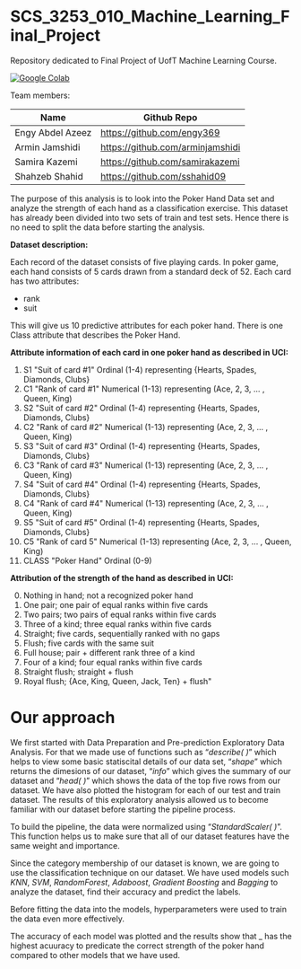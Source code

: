 # SCS_3253_010_Machine_Learning_Final_Project
Repository dedicated to Final Project of UofT Machine Learning Course.



[![Google Colab](https://badgen.net/badge/Lancer/sur%20Google%20Colab/blue?icon=terminal)](https://colab.research.google.com/github/Naereen/ParcourSup.py/blob/master/notebooks/ParcourSup.py_version_simplifiee.ipynb)


Team members:


| Name | Github Repo |
| --- | --- |
| Engy Abdel Azeez  | https://github.com/engy369 |
| Armin Jamshidi | https://github.com/arminjamshidi |
| Samira Kazemi  | https://github.com/samirakazemi |
| Shahzeb Shahid | https://github.com/sshahid09 |


The purpose of this analysis is to look into the Poker Hand Data set and analyze the strength of each hand as a classification exercise. This dataset has already been divided into two sets of train and test sets. Hence there is no need to split the data before starting the analysis.

**Dataset description:**

Each record of the dataset consists of five playing cards. In poker game, each hand consists of 5 cards drawn from a standard deck of 52. Each card has two attributes:
- rank
- suit

This will give us 10 predictive attributes for each poker hand. There is one Class attribute that describes the Poker Hand.


**Attribute information of each card in one poker hand as described in UCI:**

1) S1 "Suit of card #1" Ordinal (1-4) representing {Hearts, Spades, Diamonds, Clubs}
2) C1 "Rank of card #1" Numerical (1-13) representing (Ace, 2, 3, ... , Queen, King)
3) S2 "Suit of card #2" Ordinal (1-4) representing {Hearts, Spades, Diamonds, Clubs}
4) C2 "Rank of card #2" Numerical (1-13) representing (Ace, 2, 3, ... , Queen, King)
5) S3 "Suit of card #3" Ordinal (1-4) representing {Hearts, Spades, Diamonds, Clubs}
6) C3 "Rank of card #3" Numerical (1-13) representing (Ace, 2, 3, ... , Queen, King)
7) S4 "Suit of card #4" Ordinal (1-4) representing {Hearts, Spades, Diamonds, Clubs}
8) C4 "Rank of card #4" Numerical (1-13) representing (Ace, 2, 3, ... , Queen, King)
9) S5 "Suit of card #5" Ordinal (1-4) representing {Hearts, Spades, Diamonds, Clubs}
10) C5 "Rank of card 5" Numerical (1-13) representing (Ace, 2, 3, ... , Queen, King)
11) CLASS "Poker Hand" Ordinal (0-9)

**Attribution of the strength of the hand as described in UCI:**

0) Nothing in hand; not a recognized poker hand 
1) One pair; one pair of equal ranks within five cards 
2) Two pairs; two pairs of equal ranks within five cards 
3) Three of a kind; three equal ranks within five cards 
4) Straight; five cards, sequentially ranked with no gaps 
5) Flush; five cards with the same suit 
6) Full house; pair + different rank three of a kind 
7) Four of a kind; four equal ranks within five cards 
8) Straight flush; straight + flush 
9) Royal flush; {Ace, King, Queen, Jack, Ten} + flush"

# Our approach

We first started with Data Preparation and Pre-prediction Exploratory Data Analysis. For that we made use of functions such as “_describe( )_” which helps to view some basic statiscital details of our data set, “_shape_” which returns the dimesions of our dataset, “_info_” which gives the summary of our dataset and “_head( )_” which shows the data of the top five rows from our dataset. We have also plotted the histogram for each of our test and train dataset. The results of this exploratory analysis allowed us to become familiar with our dataset before starting the pipeline process.

To build the pipeline, the data were normalized using “_StandardScaler( )_”. This function helps us to make sure that all of our dataset features have the same weight and importance.

Since the category membership of our dataset is known, we are going to use the classification technique on our dataset. We have used models such _KNN_, _SVM_, _RandomForest_, _Adaboost_, _Gradient Boosting_ and _Bagging_ to analyze the dataset, find their accuracy and predict the labels.

Before fitting the data into the models, hyperparameters were used to train the data even more effectively.

The accuracy of each model was plotted and the results show that _ has the highest acuuracy to predicate the correct strength of the poker hand compared to other models that we have used.


